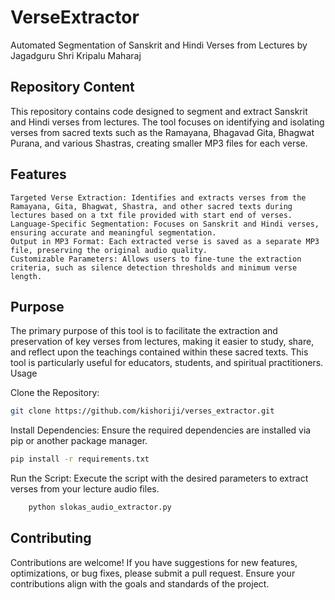 # VerseExtractor
Automated Segmentation of Sanskrit and Hindi Verses from Lectures by Jagadguru Shri Kripalu Maharaj

## Repository Content

This repository contains code designed to segment and extract Sanskrit and Hindi verses from lectures. The tool focuses on identifying and isolating verses from sacred texts such as the Ramayana, Bhagavad Gita, Bhagwat Purana, and various Shastras, creating smaller MP3 files for each verse.

## Features

    Targeted Verse Extraction: Identifies and extracts verses from the Ramayana, Gita, Bhagwat, Shastra, and other sacred texts during lectures based on a txt file provided with start end of verses.
    Language-Specific Segmentation: Focuses on Sanskrit and Hindi verses, ensuring accurate and meaningful segmentation.
    Output in MP3 Format: Each extracted verse is saved as a separate MP3 file, preserving the original audio quality.
    Customizable Parameters: Allows users to fine-tune the extraction criteria, such as silence detection thresholds and minimum verse length.

## Purpose

The primary purpose of this tool is to facilitate the extraction and preservation of key verses from lectures, making it easier to study, share, and reflect upon the teachings contained within these sacred texts. This tool is particularly useful for educators, students, and spiritual practitioners.
Usage

Clone the Repository:
```bash
git clone https://github.com/kishoriji/verses_extractor.git
```
Install Dependencies: Ensure the required dependencies are installed via pip or another package manager.

```bash
pip install -r requirements.txt
```
Run the Script: Execute the script with the desired parameters to extract verses from your lecture audio files.

```bash
    python slokas_audio_extractor.py
```

## Contributing

Contributions are welcome! If you have suggestions for new features, optimizations, or bug fixes, please submit a pull request. Ensure your contributions align with the goals and standards of the project.
